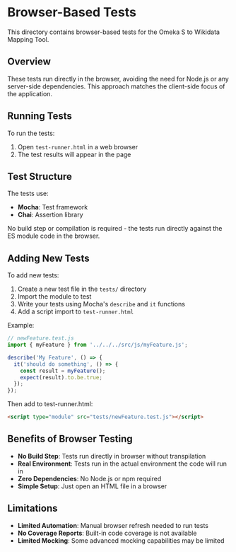 # Browser-Based Tests

This directory contains browser-based tests for the Omeka S to Wikidata Mapping Tool.

## Overview

These tests run directly in the browser, avoiding the need for Node.js or any server-side dependencies. This approach matches the client-side focus of the application.

## Running Tests

To run the tests:

1. Open `test-runner.html` in a web browser
2. The test results will appear in the page

## Test Structure

The tests use:
- **Mocha**: Test framework
- **Chai**: Assertion library

No build step or compilation is required - the tests run directly against the ES module code in the browser.

## Adding New Tests

To add new tests:

1. Create a new test file in the `tests/` directory
2. Import the module to test
3. Write your tests using Mocha's `describe` and `it` functions
4. Add a script import to `test-runner.html`

Example:

```js
// newFeature.test.js
import { myFeature } from '../../../src/js/myFeature.js';

describe('My Feature', () => {
  it('should do something', () => {
    const result = myFeature();
    expect(result).to.be.true;
  });
});
```

Then add to test-runner.html:

```html
<script type="module" src="tests/newFeature.test.js"></script>
```

## Benefits of Browser Testing

- **No Build Step**: Tests run directly in browser without transpilation
- **Real Environment**: Tests run in the actual environment the code will run in
- **Zero Dependencies**: No Node.js or npm required
- **Simple Setup**: Just open an HTML file in a browser

## Limitations

- **Limited Automation**: Manual browser refresh needed to run tests  
- **No Coverage Reports**: Built-in code coverage is not available
- **Limited Mocking**: Some advanced mocking capabilities may be limited